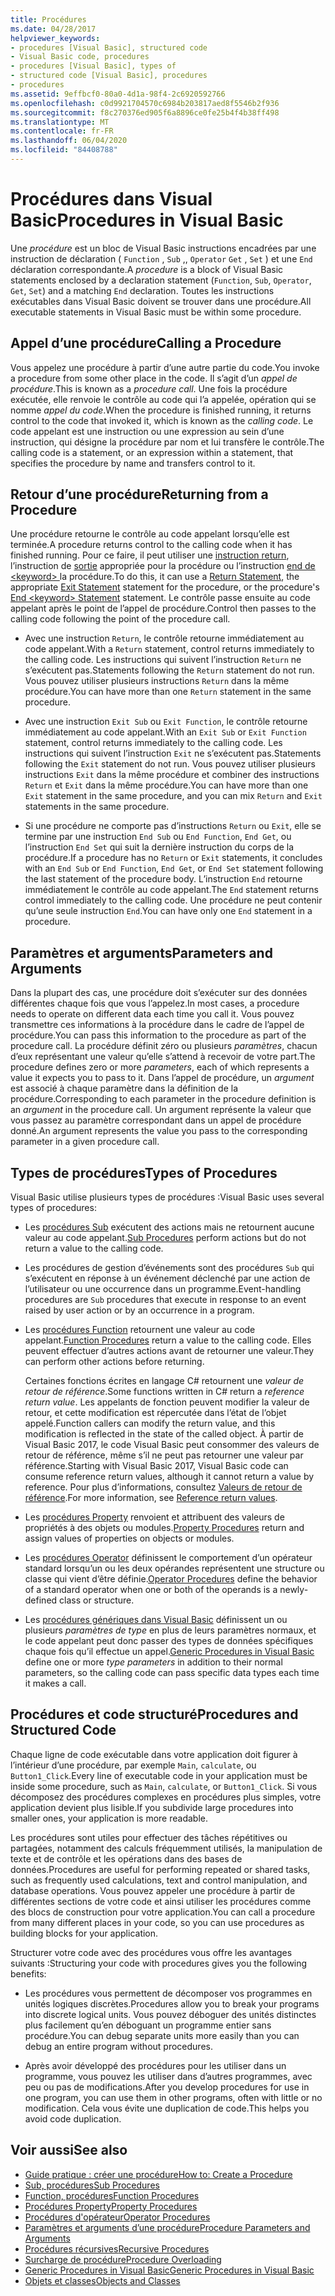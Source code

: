 ```yaml
---
title: Procédures
ms.date: 04/28/2017
helpviewer_keywords:
- procedures [Visual Basic], structured code
- Visual Basic code, procedures
- procedures [Visual Basic], types of
- structured code [Visual Basic], procedures
- procedures
ms.assetid: 9effbcf0-80a0-4d1a-98f4-2c6920592766
ms.openlocfilehash: c0d9921704570c6984b203817aed8f5546b2f936
ms.sourcegitcommit: f8c270376ed905f6a8896ce0fe25b4f4b38ff498
ms.translationtype: MT
ms.contentlocale: fr-FR
ms.lasthandoff: 06/04/2020
ms.locfileid: "84408788"
---
```

# <a name="procedures-in-visual-basic"></a><span data-ttu-id="425d8-102">Procédures dans Visual Basic</span><span class="sxs-lookup"><span data-stu-id="425d8-102">Procedures in Visual Basic</span></span>
<span data-ttu-id="425d8-103">Une *procédure* est un bloc de Visual Basic instructions encadrées par une instruction de déclaration ( `Function` , `Sub` ,, `Operator` `Get` , `Set` ) et une `End` déclaration correspondante.</span><span class="sxs-lookup"><span data-stu-id="425d8-103">A *procedure* is a block of Visual Basic statements enclosed by a declaration statement (`Function`, `Sub`, `Operator`, `Get`, `Set`) and a matching `End` declaration.</span></span> <span data-ttu-id="425d8-104">Toutes les instructions exécutables dans Visual Basic doivent se trouver dans une procédure.</span><span class="sxs-lookup"><span data-stu-id="425d8-104">All executable statements in Visual Basic must be within some procedure.</span></span>  
  
## <a name="calling-a-procedure"></a><span data-ttu-id="425d8-105">Appel d’une procédure</span><span class="sxs-lookup"><span data-stu-id="425d8-105">Calling a Procedure</span></span>  
 <span data-ttu-id="425d8-106">Vous appelez une procédure à partir d’une autre partie du code.</span><span class="sxs-lookup"><span data-stu-id="425d8-106">You invoke a procedure from some other place in the code.</span></span> <span data-ttu-id="425d8-107">Il s’agit d’un *appel de procédure*.</span><span class="sxs-lookup"><span data-stu-id="425d8-107">This is known as a *procedure call*.</span></span> <span data-ttu-id="425d8-108">Une fois la procédure exécutée, elle renvoie le contrôle au code qui l’a appelée, opération qui se nomme *appel du code*.</span><span class="sxs-lookup"><span data-stu-id="425d8-108">When the procedure is finished running, it returns control to the code that invoked it, which is known as the *calling code*.</span></span> <span data-ttu-id="425d8-109">Le code appelant est une instruction ou une expression au sein d’une instruction, qui désigne la procédure par nom et lui transfère le contrôle.</span><span class="sxs-lookup"><span data-stu-id="425d8-109">The calling code is a statement, or an expression within a statement, that specifies the procedure by name and transfers control to it.</span></span>  
  
## <a name="returning-from-a-procedure"></a><span data-ttu-id="425d8-110">Retour d’une procédure</span><span class="sxs-lookup"><span data-stu-id="425d8-110">Returning from a Procedure</span></span>  
 <span data-ttu-id="425d8-111">Une procédure retourne le contrôle au code appelant lorsqu’elle est terminée.</span><span class="sxs-lookup"><span data-stu-id="425d8-111">A procedure returns control to the calling code when it has finished running.</span></span> <span data-ttu-id="425d8-112">Pour ce faire, il peut utiliser une [instruction return](../../../language-reference/statements/return-statement.md), l’instruction de [sortie](../../../language-reference/statements/exit-statement.md) appropriée pour la procédure ou l’instruction [end de \<keyword> ](../../../language-reference/statements/end-keyword-statement.md) la procédure.</span><span class="sxs-lookup"><span data-stu-id="425d8-112">To do this, it can use a [Return Statement](../../../language-reference/statements/return-statement.md), the appropriate [Exit Statement](../../../language-reference/statements/exit-statement.md) statement for the procedure, or the procedure's [End \<keyword> Statement](../../../language-reference/statements/end-keyword-statement.md) statement.</span></span> <span data-ttu-id="425d8-113">Le contrôle passe ensuite au code appelant après le point de l’appel de procédure.</span><span class="sxs-lookup"><span data-stu-id="425d8-113">Control then passes to the calling code following the point of the procedure call.</span></span>  
  
- <span data-ttu-id="425d8-114">Avec une instruction `Return`, le contrôle retourne immédiatement au code appelant.</span><span class="sxs-lookup"><span data-stu-id="425d8-114">With a `Return` statement, control returns immediately to the calling code.</span></span> <span data-ttu-id="425d8-115">Les instructions qui suivent l’instruction `Return` ne s’exécutent pas.</span><span class="sxs-lookup"><span data-stu-id="425d8-115">Statements following the `Return` statement do not run.</span></span> <span data-ttu-id="425d8-116">Vous pouvez utiliser plusieurs instructions `Return` dans la même procédure.</span><span class="sxs-lookup"><span data-stu-id="425d8-116">You can have more than one `Return` statement in the same procedure.</span></span>  
  
- <span data-ttu-id="425d8-117">Avec une instruction `Exit Sub` ou `Exit Function`, le contrôle retourne immédiatement au code appelant.</span><span class="sxs-lookup"><span data-stu-id="425d8-117">With an `Exit Sub` or `Exit Function` statement, control returns immediately to the calling code.</span></span> <span data-ttu-id="425d8-118">Les instructions qui suivent l’instruction `Exit` ne s’exécutent pas.</span><span class="sxs-lookup"><span data-stu-id="425d8-118">Statements following the `Exit` statement do not run.</span></span> <span data-ttu-id="425d8-119">Vous pouvez utiliser plusieurs instructions `Exit` dans la même procédure et combiner des instructions `Return` et `Exit` dans la même procédure.</span><span class="sxs-lookup"><span data-stu-id="425d8-119">You can have more than one `Exit` statement in the same procedure, and you can mix `Return` and `Exit` statements in the same procedure.</span></span>  
  
- <span data-ttu-id="425d8-120">Si une procédure ne comporte pas d’instructions `Return` ou `Exit`, elle se termine par une instruction `End Sub` ou `End Function`, `End Get`, ou l’instruction `End Set` qui suit la dernière instruction du corps de la procédure.</span><span class="sxs-lookup"><span data-stu-id="425d8-120">If a procedure has no `Return` or `Exit` statements, it concludes with an `End Sub` or `End Function`, `End Get`, or `End Set` statement following the last statement of the procedure body.</span></span> <span data-ttu-id="425d8-121">L’instruction `End` retourne immédiatement le contrôle au code appelant.</span><span class="sxs-lookup"><span data-stu-id="425d8-121">The `End` statement returns control immediately to the calling code.</span></span> <span data-ttu-id="425d8-122">Une procédure ne peut contenir qu’une seule instruction `End`.</span><span class="sxs-lookup"><span data-stu-id="425d8-122">You can have only one `End` statement in a procedure.</span></span>  
  
## <a name="parameters-and-arguments"></a><span data-ttu-id="425d8-123">Paramètres et arguments</span><span class="sxs-lookup"><span data-stu-id="425d8-123">Parameters and Arguments</span></span>  
 <span data-ttu-id="425d8-124">Dans la plupart des cas, une procédure doit s’exécuter sur des données différentes chaque fois que vous l’appelez.</span><span class="sxs-lookup"><span data-stu-id="425d8-124">In most cases, a procedure needs to operate on different data each time you call it.</span></span> <span data-ttu-id="425d8-125">Vous pouvez transmettre ces informations à la procédure dans le cadre de l’appel de procédure.</span><span class="sxs-lookup"><span data-stu-id="425d8-125">You can pass this information to the procedure as part of the procedure call.</span></span> <span data-ttu-id="425d8-126">La procédure définit zéro ou plusieurs *paramètres*, chacun d’eux représentant une valeur qu’elle s’attend à recevoir de votre part.</span><span class="sxs-lookup"><span data-stu-id="425d8-126">The procedure defines zero or more *parameters*, each of which represents a value it expects you to pass to it.</span></span> <span data-ttu-id="425d8-127">Dans l’appel de procédure, un *argument* est associé à chaque paramètre dans la définition de la procédure.</span><span class="sxs-lookup"><span data-stu-id="425d8-127">Corresponding to each parameter in the procedure definition is an *argument* in the procedure call.</span></span> <span data-ttu-id="425d8-128">Un argument représente la valeur que vous passez au paramètre correspondant dans un appel de procédure donné.</span><span class="sxs-lookup"><span data-stu-id="425d8-128">An argument represents the value you pass to the corresponding parameter in a given procedure call.</span></span>  
  
## <a name="types-of-procedures"></a><span data-ttu-id="425d8-129">Types de procédures</span><span class="sxs-lookup"><span data-stu-id="425d8-129">Types of Procedures</span></span>  
 <span data-ttu-id="425d8-130">Visual Basic utilise plusieurs types de procédures :</span><span class="sxs-lookup"><span data-stu-id="425d8-130">Visual Basic uses several types of procedures:</span></span>  
  
- <span data-ttu-id="425d8-131">Les [procédures Sub](./sub-procedures.md) exécutent des actions mais ne retournent aucune valeur au code appelant.</span><span class="sxs-lookup"><span data-stu-id="425d8-131">[Sub Procedures](./sub-procedures.md) perform actions but do not return a value to the calling code.</span></span>  
  
- <span data-ttu-id="425d8-132">Les procédures de gestion d’événements sont des procédures `Sub` qui s’exécutent en réponse à un événement déclenché par une action de l’utilisateur ou une occurrence dans un programme.</span><span class="sxs-lookup"><span data-stu-id="425d8-132">Event-handling procedures are `Sub` procedures that execute in response to an event raised by user action or by an occurrence in a program.</span></span>  
  
- <span data-ttu-id="425d8-133">Les [procédures Function](./function-procedures.md) retournent une valeur au code appelant.</span><span class="sxs-lookup"><span data-stu-id="425d8-133">[Function Procedures](./function-procedures.md) return a value to the calling code.</span></span> <span data-ttu-id="425d8-134">Elles peuvent effectuer d’autres actions avant de retourner une valeur.</span><span class="sxs-lookup"><span data-stu-id="425d8-134">They can perform other actions before returning.</span></span>

    <span data-ttu-id="425d8-135">Certaines fonctions écrites en langage C# retournent une *valeur de retour de référence*.</span><span class="sxs-lookup"><span data-stu-id="425d8-135">Some functions written in C# return a *reference return value*.</span></span> <span data-ttu-id="425d8-136">Les appelants de fonction peuvent modifier la valeur de retour, et cette modification est répercutée dans l’état de l’objet appelé.</span><span class="sxs-lookup"><span data-stu-id="425d8-136">Function callers can modify the return value, and this modification is reflected in the state of the called object.</span></span> <span data-ttu-id="425d8-137">À partir de Visual Basic 2017, le code Visual Basic peut consommer des valeurs de retour de référence, même s’il ne peut pas retourner une valeur par référence.</span><span class="sxs-lookup"><span data-stu-id="425d8-137">Starting with Visual Basic 2017, Visual Basic code can consume reference return values, although it cannot return a value by reference.</span></span> <span data-ttu-id="425d8-138">Pour plus d’informations, consultez [Valeurs de retour de référence](ref-return-values.md).</span><span class="sxs-lookup"><span data-stu-id="425d8-138">For more information, see [Reference return values](ref-return-values.md).</span></span>
  
- <span data-ttu-id="425d8-139">Les [procédures Property](./property-procedures.md) renvoient et attribuent des valeurs de propriétés à des objets ou modules.</span><span class="sxs-lookup"><span data-stu-id="425d8-139">[Property Procedures](./property-procedures.md) return and assign values of properties on objects or modules.</span></span>  
  
- <span data-ttu-id="425d8-140">Les [procédures Operator](./operator-procedures.md) définissent le comportement d’un opérateur standard lorsqu’un ou les deux opérandes représentent une structure ou classe qui vient d’être définie.</span><span class="sxs-lookup"><span data-stu-id="425d8-140">[Operator Procedures](./operator-procedures.md) define the behavior of a standard operator when one or both of the operands is a newly-defined class or structure.</span></span>  
  
- <span data-ttu-id="425d8-141">Les [procédures génériques dans Visual Basic](../data-types/generic-procedures.md) définissent un ou plusieurs *paramètres de type* en plus de leurs paramètres normaux, et le code appelant peut donc passer des types de données spécifiques chaque fois qu’il effectue un appel.</span><span class="sxs-lookup"><span data-stu-id="425d8-141">[Generic Procedures in Visual Basic](../data-types/generic-procedures.md) define one or more *type parameters* in addition to their normal parameters, so the calling code can pass specific data types each time it makes a call.</span></span>  
  
## <a name="procedures-and-structured-code"></a><span data-ttu-id="425d8-142">Procédures et code structuré</span><span class="sxs-lookup"><span data-stu-id="425d8-142">Procedures and Structured Code</span></span>  
 <span data-ttu-id="425d8-143">Chaque ligne de code exécutable dans votre application doit figurer à l’intérieur d’une procédure, par exemple `Main`, `calculate`, ou `Button1_Click`.</span><span class="sxs-lookup"><span data-stu-id="425d8-143">Every line of executable code in your application must be inside some procedure, such as `Main`, `calculate`, or `Button1_Click`.</span></span> <span data-ttu-id="425d8-144">Si vous décomposez des procédures complexes en procédures plus simples, votre application devient plus lisible.</span><span class="sxs-lookup"><span data-stu-id="425d8-144">If you subdivide large procedures into smaller ones, your application is more readable.</span></span>  
  
 <span data-ttu-id="425d8-145">Les procédures sont utiles pour effectuer des tâches répétitives ou partagées, notamment des calculs fréquemment utilisés, la manipulation de texte et de contrôle et les opérations dans des bases de données.</span><span class="sxs-lookup"><span data-stu-id="425d8-145">Procedures are useful for performing repeated or shared tasks, such as frequently used calculations, text and control manipulation, and database operations.</span></span> <span data-ttu-id="425d8-146">Vous pouvez appeler une procédure à partir de différentes sections de votre code et ainsi utiliser les procédures comme des blocs de construction pour votre application.</span><span class="sxs-lookup"><span data-stu-id="425d8-146">You can call a procedure from many different places in your code, so you can use procedures as building blocks for your application.</span></span>  
  
 <span data-ttu-id="425d8-147">Structurer votre code avec des procédures vous offre les avantages suivants :</span><span class="sxs-lookup"><span data-stu-id="425d8-147">Structuring your code with procedures gives you the following benefits:</span></span>  
  
- <span data-ttu-id="425d8-148">Les procédures vous permettent de décomposer vos programmes en unités logiques discrètes.</span><span class="sxs-lookup"><span data-stu-id="425d8-148">Procedures allow you to break your programs into discrete logical units.</span></span> <span data-ttu-id="425d8-149">Vous pouvez déboguer des unités distinctes plus facilement qu’en déboguant un programme entier sans procédure.</span><span class="sxs-lookup"><span data-stu-id="425d8-149">You can debug separate units more easily than you can debug an entire program without procedures.</span></span>  
  
- <span data-ttu-id="425d8-150">Après avoir développé des procédures pour les utiliser dans un programme, vous pouvez les utiliser dans d’autres programmes, avec peu ou pas de modifications.</span><span class="sxs-lookup"><span data-stu-id="425d8-150">After you develop procedures for use in one program, you can use them in other programs, often with little or no modification.</span></span> <span data-ttu-id="425d8-151">Cela vous évite une duplication de code.</span><span class="sxs-lookup"><span data-stu-id="425d8-151">This helps you avoid code duplication.</span></span>  
  
## <a name="see-also"></a><span data-ttu-id="425d8-152">Voir aussi</span><span class="sxs-lookup"><span data-stu-id="425d8-152">See also</span></span>

- [<span data-ttu-id="425d8-153">Guide pratique : créer une procédure</span><span class="sxs-lookup"><span data-stu-id="425d8-153">How to: Create a Procedure</span></span>](./how-to-create-a-procedure.md)
- [<span data-ttu-id="425d8-154">Sub, procédures</span><span class="sxs-lookup"><span data-stu-id="425d8-154">Sub Procedures</span></span>](./sub-procedures.md)
- [<span data-ttu-id="425d8-155">Function, procédures</span><span class="sxs-lookup"><span data-stu-id="425d8-155">Function Procedures</span></span>](./function-procedures.md)
- [<span data-ttu-id="425d8-156">Procédures Property</span><span class="sxs-lookup"><span data-stu-id="425d8-156">Property Procedures</span></span>](./property-procedures.md)
- [<span data-ttu-id="425d8-157">Procédures d'opérateur</span><span class="sxs-lookup"><span data-stu-id="425d8-157">Operator Procedures</span></span>](./operator-procedures.md)
- [<span data-ttu-id="425d8-158">Paramètres et arguments d’une procédure</span><span class="sxs-lookup"><span data-stu-id="425d8-158">Procedure Parameters and Arguments</span></span>](./procedure-parameters-and-arguments.md)
- [<span data-ttu-id="425d8-159">Procédures récursives</span><span class="sxs-lookup"><span data-stu-id="425d8-159">Recursive Procedures</span></span>](./recursive-procedures.md)
- [<span data-ttu-id="425d8-160">Surcharge de procédure</span><span class="sxs-lookup"><span data-stu-id="425d8-160">Procedure Overloading</span></span>](./procedure-overloading.md)
- [<span data-ttu-id="425d8-161">Generic Procedures in Visual Basic</span><span class="sxs-lookup"><span data-stu-id="425d8-161">Generic Procedures in Visual Basic</span></span>](../data-types/generic-procedures.md)
- [<span data-ttu-id="425d8-162">Objets et classes</span><span class="sxs-lookup"><span data-stu-id="425d8-162">Objects and Classes</span></span>](../objects-and-classes/index.md)
